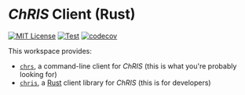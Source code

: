 # _ChRIS_ Client (Rust)

[![MIT License](https://img.shields.io/github/license/FNNDSC/chrs)](https://github.com/FNNDSC/chrs/blob/master/LICENSE)
[![Test](https://github.com/FNNDSC/chrs/actions/workflows/test.yml/badge.svg)](https://github.com/FNNDSC/chrs/actions/workflows/test.yml)
[![codecov](https://codecov.io/gh/FNNDSC/chrs/branch/master/graph/badge.svg?token=UOYL5NPYIP)](https://codecov.io/gh/FNNDSC/chrs)

This workspace provides:

- [`chrs`](https://crates.io/crates/chrs), a command-line client for _ChRIS_
  (this is what you're probably looking for)
- [`chris`](https://crates.io/crates/chris), a [Rust](https://www.rust-lang.org/) client library for _ChRIS_
  (this is for developers)
